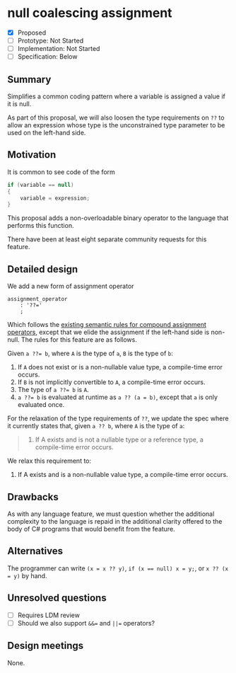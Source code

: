 # null coalescing assignment

* [x] Proposed
* [ ] Prototype: Not Started
* [ ] Implementation: Not Started
* [ ] Specification: Below

## Summary
[summary]: #summary

Simplifies a common coding pattern where a variable is assigned a value if it is null.

As part of this proposal, we will also loosen the type requirements on `??` to allow an expression whose type is the unconstrained type parameter to be used on the left-hand side.

## Motivation
[motivation]: #motivation

It is common to see code of the form

``` c#
if (variable == null)
{
    variable = expression;
}
```

This proposal adds a non-overloadable binary operator to the language that performs this function.

There have been at least eight separate community requests for this feature.

## Detailed design
[design]: #detailed-design

We add a new form of assignment operator

``` antlr
assignment_operator
    : '??='
    ;
```

Which follows the [existing semantic rules for compound assignment operators](https://github.com/dotnet/csharplang/blob/master/spec/expressions.md#compound-assignment), except that we elide the assignment if the left-hand side is non-null. The rules for this feature are as follows.

Given `a ??= b`, where `A` is the type of `a`, `B` is the type of `b`:

1. If `A` does not exist or is a non-nullable value type, a compile-time error occurs.
2. If `B` is not implicitly convertible to `A`, a compile-time error occurs.
3. The type of `a ??= b` is `A`.
4. `a ??= b` is evaluated at runtime as `a ?? (a = b)`, except that `a` is only evaluated once.

For the relaxation of the type requirements of `??`, we update the spec where it currently states that, given `a ?? b`, where `A` is the type of `a`:

> 1. If A exists and is not a nullable type or a reference type, a compile-time error occurs.

We relax this requirement to:

1. If A exists and is a non-nullable value type, a compile-time error occurs.

## Drawbacks
[drawbacks]: #drawbacks

As with any language feature, we must question whether the additional complexity to the language is repaid in the additional clarity offered to the body of C# programs that would benefit from the feature.

## Alternatives
[alternatives]: #alternatives

The programmer can write `(x = x ?? y)`, `if (x == null) x = y;`, or `x ?? (x = y)` by hand.

## Unresolved questions
[unresolved]: #unresolved-questions

- [ ] Requires LDM review
- [ ] Should we also support `&&=` and `||=` operators?

## Design meetings

None.
